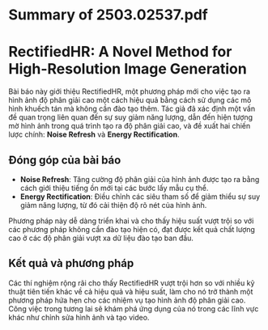 # Summary of 2503.02537.pdf

# RectifiedHR: A Novel Method for High-Resolution Image Generation

Bài báo này giới thiệu RectifiedHR, một phương pháp mới cho việc tạo ra hình ảnh độ phân giải cao một cách hiệu quả bằng cách sử dụng các mô hình khuếch tán mà không cần đào tạo thêm. Tác giả đã xác định một vấn đề quan trọng liên quan đến sự suy giảm năng lượng, dẫn đến hiện tượng mờ hình ảnh trong quá trình tạo ra độ phân giải cao, và đề xuất hai chiến lược chính: **Noise Refresh** và **Energy Rectification**.

## Đóng góp của bài báo

- **Noise Refresh**: Tăng cường độ phân giải của hình ảnh được tạo ra bằng cách giới thiệu tiếng ồn mới tại các bước lấy mẫu cụ thể.
- **Energy Rectification**: Điều chỉnh các siêu tham số để giảm thiểu sự suy giảm năng lượng, từ đó cải thiện độ rõ nét của hình ảnh.

Phương pháp này dễ dàng triển khai và cho thấy hiệu suất vượt trội so với các phương pháp không cần đào tạo hiện có, đạt được kết quả chất lượng cao ở các độ phân giải vượt xa dữ liệu đào tạo ban đầu.

## Kết quả và phương pháp

Các thí nghiệm rộng rãi cho thấy RectifiedHR vượt trội hơn so với nhiều kỹ thuật tiên tiến khác về cả hiệu quả và hiệu suất, làm cho nó trở thành một phương pháp hứa hẹn cho các nhiệm vụ tạo hình ảnh độ phân giải cao. Công việc trong tương lai sẽ khám phá ứng dụng của nó trong các lĩnh vực khác như chỉnh sửa hình ảnh và tạo video.
